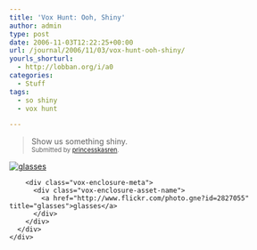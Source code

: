 ```yaml
---
title: 'Vox Hunt: Ooh, Shiny'
author: admin
type: post
date: 2006-11-03T12:22:25+00:00
url: /journal/2006/11/03/vox-hunt-ooh-shiny/
yourls_shorturl:
  - http://lobban.org/i/a0
categories:
  - Stuff
tags:
  - so shiny
  - vox hunt

---
```

> Show us something shiny.  
> <span style="font-size: 0.8em">Submitted by <a class="enclosure-inline-user" href="http://purplepalace.vox.com/">princesskasren</a>.</span>

<div class="vox-enclosure vox-enclosure-center vox-enclosure-large vox-photo-enclosure">
  <div class="vox-enclosure-inner">
    <div class="vox-enclosure-list">
      <div class="vox-enclosure-item vox-photo-asset vox-last">
        <div class="vox-enclosure-image">
          <a href="http://www.flickr.com/photo.gne?id=2827055" title="glasses"><img alt="glasses" class="asset asset-image at-xid-6a01348743f8e2970c0133f423d92d970b" src="http://nonimage.typepad.com/.a/6a01348743f8e2970c0133f423d92d970b-320pi" /></a>
        </div>
        
        <div class="vox-enclosure-meta">
          <div class="vox-enclosure-asset-name">
            <a href="http://www.flickr.com/photo.gne?id=2827055" title="glasses">glasses</a>
          </div>
        </div>
      </div>
    </div>
  </div>
</div>

<div>
</div>